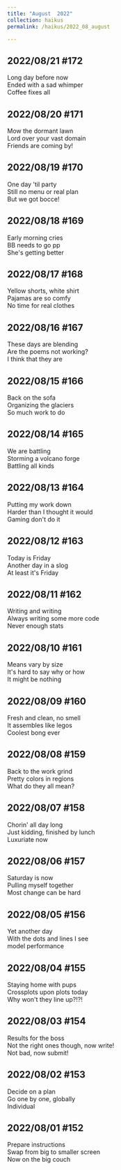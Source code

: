 ```yaml
---
title: "August  2022"
collection: haikus
permalink: /haikus/2022_08_august

---
```

## 2022/08/21 #172
Long day before now \
Ended with a sad whimper \
Coffee fixes all

## 2022/08/20 #171
Mow the dormant lawn \
Lord over your vast domain \
Friends are coming by!

## 2022/08/19 #170
One day 'til party \
Still no menu or real plan \
But we got bocce!

## 2022/08/18 #169
Early morning cries \
BB needs to go pp \
She's getting better

## 2022/08/17 #168
Yellow shorts, white shirt \
Pajamas are so comfy \
No time for real clothes

## 2022/08/16 #167
These days are blending \
Are the poems not working? \
I think that they are

## 2022/08/15 #166
Back on the sofa \
Organizing the glaciers \
So much work to do

## 2022/08/14 #165
We are battling \
Storming a volcano forge \
Battling all kinds

## 2022/08/13 #164
Putting my work down \
Harder than I thought it would \
Gaming don't do it

## 2022/08/12 #163
Today is Friday \
Another day in a slog \
At least it's Friday

## 2022/08/11 #162
Writing and writing \
Always writing some more code \
Never enough stats

## 2022/08/10 #161
Means vary by size \
It's hard to say why or how \
It might be nothing

## 2022/08/09 #160
Fresh and clean, no smell \
It assembles like legos \
Coolest bong ever

## 2022/08/08 #159
Back to the work grind \
Pretty colors in regions \
What do they all mean?

## 2022/08/07 #158
Chorin' all day long \
Just kidding, finished by lunch \
Luxuriate now

## 2022/08/06 #157
Saturday is now \
Pulling myself together \
Most change can be hard

## 2022/08/05 #156
Yet another day \
With the dots and lines I see \
model performance

## 2022/08/04 #155
Staying home with pups \
Crossplots upon plots today \
Why won't they line up?!?!

## 2022/08/03 #154
Results for the boss \
Not the right ones though, now write! \
Not bad, now submit!

## 2022/08/02 #153
Decide on a plan \
Go one by one, globally \
Individual

## 2022/08/01 #152
Prepare instructions \
Swap from big to smaller screen \
Now on the big couch



<!-- Tana on eesti
vabariigiaastapaev
joogid koigile -->



<!-- Heading 1
======

Heading 2  
======

Heading 3
====== -->
